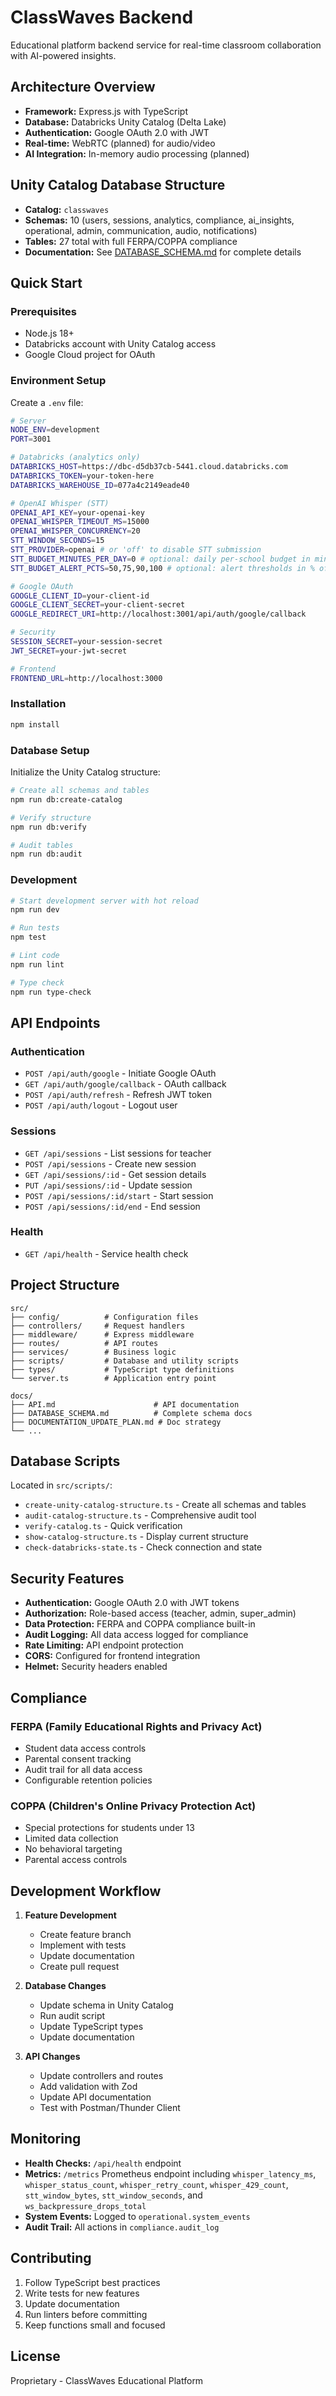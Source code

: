 # ClassWaves Backend

Educational platform backend service for real-time classroom collaboration with AI-powered insights.

## Architecture Overview

- **Framework:** Express.js with TypeScript
- **Database:** Databricks Unity Catalog (Delta Lake)
- **Authentication:** Google OAuth 2.0 with JWT
- **Real-time:** WebRTC (planned) for audio/video
- **AI Integration:** In-memory audio processing (planned)

## Unity Catalog Database Structure

- **Catalog:** `classwaves`
- **Schemas:** 10 (users, sessions, analytics, compliance, ai_insights, operational, admin, communication, audio, notifications)
- **Tables:** 27 total with full FERPA/COPPA compliance
- **Documentation:** See [DATABASE_SCHEMA.md](./docs/DATABASE_SCHEMA.md) for complete details

## Quick Start

### Prerequisites
- Node.js 18+
- Databricks account with Unity Catalog access
- Google Cloud project for OAuth

### Environment Setup

Create a `.env` file:

```bash
# Server
NODE_ENV=development
PORT=3001

# Databricks (analytics only)
DATABRICKS_HOST=https://dbc-d5db37cb-5441.cloud.databricks.com
DATABRICKS_TOKEN=your-token-here
DATABRICKS_WAREHOUSE_ID=077a4c2149eade40

# OpenAI Whisper (STT)
OPENAI_API_KEY=your-openai-key
OPENAI_WHISPER_TIMEOUT_MS=15000
OPENAI_WHISPER_CONCURRENCY=20
STT_WINDOW_SECONDS=15
STT_PROVIDER=openai # or 'off' to disable STT submission
STT_BUDGET_MINUTES_PER_DAY=0 # optional: daily per-school budget in minutes (0 to disable)
STT_BUDGET_ALERT_PCTS=50,75,90,100 # optional: alert thresholds in % of daily budget

# Google OAuth
GOOGLE_CLIENT_ID=your-client-id
GOOGLE_CLIENT_SECRET=your-client-secret
GOOGLE_REDIRECT_URI=http://localhost:3001/api/auth/google/callback

# Security
SESSION_SECRET=your-session-secret
JWT_SECRET=your-jwt-secret

# Frontend
FRONTEND_URL=http://localhost:3000
```

### Installation

```bash
npm install
```

### Database Setup

Initialize the Unity Catalog structure:

```bash
# Create all schemas and tables
npm run db:create-catalog

# Verify structure
npm run db:verify

# Audit tables
npm run db:audit
```

### Development

```bash
# Start development server with hot reload
npm run dev

# Run tests
npm test

# Lint code
npm run lint

# Type check
npm run type-check
```

## API Endpoints

### Authentication
- `POST /api/auth/google` - Initiate Google OAuth
- `GET /api/auth/google/callback` - OAuth callback
- `POST /api/auth/refresh` - Refresh JWT token
- `POST /api/auth/logout` - Logout user

### Sessions
- `GET /api/sessions` - List sessions for teacher
- `POST /api/sessions` - Create new session
- `GET /api/sessions/:id` - Get session details
- `PUT /api/sessions/:id` - Update session
- `POST /api/sessions/:id/start` - Start session
- `POST /api/sessions/:id/end` - End session

### Health
- `GET /api/health` - Service health check

## Project Structure

```
src/
├── config/          # Configuration files
├── controllers/     # Request handlers
├── middleware/      # Express middleware
├── routes/          # API routes
├── services/        # Business logic
├── scripts/         # Database and utility scripts
├── types/           # TypeScript type definitions
└── server.ts        # Application entry point

docs/
├── API.md                      # API documentation
├── DATABASE_SCHEMA.md          # Complete schema docs
├── DOCUMENTATION_UPDATE_PLAN.md # Doc strategy
└── ...
```

## Database Scripts

Located in `src/scripts/`:

- `create-unity-catalog-structure.ts` - Create all schemas and tables
- `audit-catalog-structure.ts` - Comprehensive audit tool
- `verify-catalog.ts` - Quick verification
- `show-catalog-structure.ts` - Display current structure
- `check-databricks-state.ts` - Check connection and state

## Security Features

- **Authentication:** Google OAuth 2.0 with JWT tokens
- **Authorization:** Role-based access (teacher, admin, super_admin)
- **Data Protection:** FERPA and COPPA compliance built-in
- **Audit Logging:** All data access logged for compliance
- **Rate Limiting:** API endpoint protection
- **CORS:** Configured for frontend integration
- **Helmet:** Security headers enabled

## Compliance

### FERPA (Family Educational Rights and Privacy Act)
- Student data access controls
- Parental consent tracking
- Audit trail for all data access
- Configurable retention policies

### COPPA (Children's Online Privacy Protection Act)
- Special protections for students under 13
- Limited data collection
- No behavioral targeting
- Parental access controls

## Development Workflow

1. **Feature Development**
   - Create feature branch
   - Implement with tests
   - Update documentation
   - Create pull request

2. **Database Changes**
   - Update schema in Unity Catalog
   - Run audit script
   - Update TypeScript types
   - Update documentation

3. **API Changes**
   - Update controllers and routes
   - Add validation with Zod
   - Update API documentation
   - Test with Postman/Thunder Client

## Monitoring

- **Health Checks:** `/api/health` endpoint
- **Metrics:** `/metrics` Prometheus endpoint including `whisper_latency_ms`, `whisper_status_count`, `whisper_retry_count`, `whisper_429_count`, `stt_window_bytes`, `stt_window_seconds`, and `ws_backpressure_drops_total`
- **System Events:** Logged to `operational.system_events`
- **Audit Trail:** All actions in `compliance.audit_log`

## Contributing

1. Follow TypeScript best practices
2. Write tests for new features
3. Update documentation
4. Run linters before committing
5. Keep functions small and focused

## License

Proprietary - ClassWaves Educational Platform
